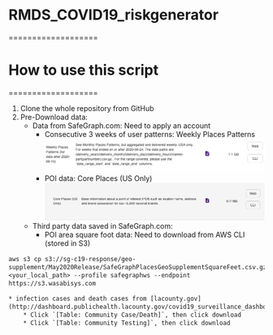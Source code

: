 # RMDS_COVID19_riskgenerator
===================

# How to use this script
===================
 1. Clone the whole repository from GitHub
 2. Pre-Download data:
    * Data from SafeGraph.com: Need to apply an account
        * Consecutive 3 weeks of user patterns: Weekly Places Patterns 
        ![Weekly Places Patterns](data/internal/image/weekly.png)
        * POI data: Core Places (US Only)
        ![poi](data/internal/image/poi.png)
    * Third party data saved in SafeGraph.com:
        * POI area square foot data: Need to download from AWS CLI (stored in S3)
```
aws s3 cp s3://sg-c19-response/geo-supplement/May2020Release/SafeGraphPlacesGeoSupplementSquareFeet.csv.gz <your_local_path> --profile safegraphws --endpoint https://s3.wasabisys.com
```
    * infection cases and death cases from [lacounty.gov](http://dashboard.publichealth.lacounty.gov/covid19_surveillance_dashboard/)
        * Click `[Table: Community Case/Death]`, then click download
        * Click `[Table: Community Testing]`, then click download

